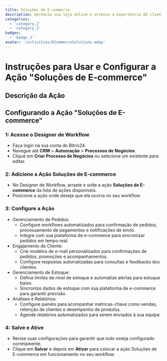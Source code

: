 ```yaml
---
title: Soluções de E-commerce
description: Gerencie sua loja online e otimize a experiência do cliente.
categories: 
  - 'category_2'
  - 'category_3'
badges: 
  - 'badge_3'
avatar: '/activities/ECommerceSolutions.webp'
---
```

# Instruções para Usar e Configurar a Ação "Soluções de E-commerce"

## Descrição da Ação

## **Configurando a Ação "Soluções de E-commerce"**

### 1: Acesse o Designer de Workflow
- Faça login na sua conta do Bitrix24.
- Navegue até **CRM** > **Automação** > **Processos de Negócios**.
- Clique em **Criar Processo de Negócios** ou selecione um existente para editar.

### 2: Adicione a Ação Soluções de E-commerce
- No Designer de Workflow, arraste e solte a ação **Soluções de E-commerce** da lista de ações disponíveis.
- Posicione a ação onde deseja que ela ocorra no seu workflow.

### 3: Configure a Ação
- Gerenciamento de Pedidos:
  - Configure workflows automatizados para confirmação de pedidos, processamento de pagamentos e notificações de envio.
  - Integre com sua plataforma de e-commerce para sincronizar pedidos em tempo real.
- Engajamento do Cliente:
  - Crie modelos de e-mail personalizados para confirmações de pedidos, promoções e acompanhamentos.
  - Configure respostas automatizadas para consultas e feedbacks dos clientes.
- Gerenciamento de Estoque:
  - Defina limites de nível de estoque e automatize alertas para estoque baixo.
  - Sincronize dados de estoque com sua plataforma de e-commerce para garantir precisão.
- Análises e Relatórios:
  - Configure painéis para acompanhar métricas-chave como vendas, retenção de clientes e desempenho de produtos.
  - Agende relatórios automatizados para serem enviados à sua equipe.

### 4: Salve e Ative
- Revise suas configurações para garantir que tudo esteja configurado corretamente.
- Clique em **Salvar** e depois em **Ativar** para colocar a ação Soluções de E-commerce em funcionamento no seu workflow.

